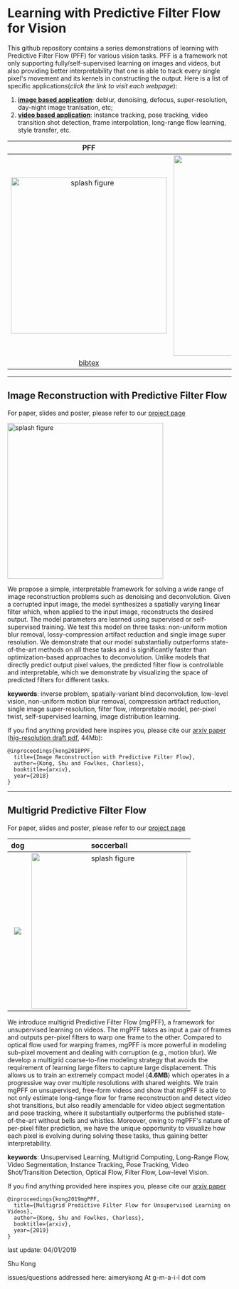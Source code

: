 # Learning with Predictive Filter Flow for Vision
This github repository contains a series demonstrations of learning with Predictive Filter Flow (PFF) for 
various vision tasks.
PFF is a framework not only supporting fully/self-supervised learning on images and videos, but also 
providing better interpretability that one is able to track every single pixel's movement and its kernels
in constructing the output.
Here is a list of specific applications(*click the link to visit each webpage*):
1. [**image based application**](https://www.ics.uci.edu/~skong2/pff.html "predictive filter flow"): 
	deblur, denoising, defocus, super-resolution, day-night image tranlsation, etc;
2. [**video based application**](https://www.ics.uci.edu/~skong2/mgpff.html): instance tracking, pose tracking, video transition shot detection, frame interpolation, long-range flow learning, style transfer, etc.



PFF             |  mgPFF
:-------------------------:|:-------------------------:
<img src="https://www.ics.uci.edu/~skong2/image2/pff_icon_mediumSize.png" alt="splash figure" width="350"/>  |  <img src="https://www.ics.uci.edu/~skong2/image2/icon_mgpff_small_soccer.gif" alt="splash figure" width="450"/>
[bibtex](./tmp/pff.bibtex) | [bibtex](./tmp/mgpff.bibtex)


---


## Image Reconstruction with Predictive Filter Flow

For paper, slides and poster, please refer to our [project page](https://www.ics.uci.edu/~skong2/pff.html "predictive filter flow")


<img src="https://www.ics.uci.edu/~skong2/image2/pff_icon_mediumSize.png" alt="splash figure" width="350"/>

We propose a simple, interpretable framework for solving a wide range of image
reconstruction problems such as denoising and deconvolution.  Given a
corrupted input image, the model synthesizes a spatially varying linear filter
which, when applied to the input image, reconstructs the desired output. The
model parameters are learned using supervised or self-supervised training.
We test this model on three tasks: non-uniform motion blur removal,
lossy-compression artifact reduction and single image super resolution.  We
demonstrate that our model substantially outperforms state-of-the-art methods
on all these tasks and is significantly faster than optimization-based
approaches to deconvolution.  Unlike models that directly predict output pixel
values, the predicted filter flow is controllable and interpretable, which we
demonstrate by visualizing the space of predicted filters for different tasks.


**keywords**: inverse problem, spatially-variant blind deconvolution, low-level vision, non-uniform motion blur removal, compression artifact reduction, single image super-resolution, filter flow, interpretable model, per-pixel twist, self-supervised learning, image distribution learning.


If you find anything provided here inspires you, please cite our [arxiv paper](https://arxiv.org/abs/1811.11482) ([hig-resolution draft pdf](https://www.ics.uci.edu/~skong2/slides/kf_ff_arxiv2018.pdf), 44Mb):

    @inproceedings{kong2018PPF,
      title={Image Reconstruction with Predictive Filter Flow},
      author={Kong, Shu and Fowlkes, Charless},
      booktitle={arxiv},
      year={2018}
    }




---



## Multigrid Predictive Filter Flow

For paper, slides and poster, please refer to our [project page](https://www.ics.uci.edu/~skong2/mgpff.html "multigrid predictive filter flow")


dog             |  soccerball
:-------------------------:|:-------------------------:
![](https://www.ics.uci.edu/~skong2/image2/icon_mgpff_small_dog.gif)  |  <img src="https://www.ics.uci.edu/~skong2/image2/icon_mgpff_small_soccer.gif" alt="splash figure" width="350"/>


We introduce multigrid Predictive Filter Flow (mgPFF), 
a framework for unsupervised learning on videos.
The mgPFF takes as input a pair of frames and outputs per-pixel filters to warp one frame to the other. 
Compared to optical flow used for warping frames, 
mgPFF is more powerful in modeling sub-pixel movement and dealing with corruption (e.g., motion blur). 
We develop a multigrid coarse-to-fine modeling strategy that avoids the requirement of learning large filters to capture large displacement. 
This allows us to train an extremely compact model (**4.6MB**) which operates in a progressive way over multiple resolutions with shared weights. 
We train mgPFF on unsupervised, 
free-form videos and show that mgPFF is able to not only estimate long-range flow for frame reconstruction and detect video shot transitions, 
but also readily amendable for video object segmentation and pose tracking, 
where it substantially outperforms the published state-of-the-art without bells and whistles. 
Moreover, owing to mgPFF's nature of per-pixel filter prediction, 
we have the unique opportunity to visualize how each pixel is evolving during solving these tasks, 
thus gaining better interpretability.

**keywords**: Unsupervised Learning, Multigrid Computing, Long-Range Flow, Video Segmentation, Instance Tracking, Pose Tracking, Video Shot/Transition Detection, Optical Flow, Filter Flow, Low-level Vision.



If you find anything provided here inspires you, please cite our [arxiv paper](https://arxiv.org/abs/XXXX.XXXX)

    @inproceedings{kong2019mgPPF,
      title={Multigrid Predictive Filter Flow for Unsupervised Learning on Videos},
      author={Kong, Shu and Fowlkes, Charless},
      booktitle={arxiv},
      year={2019}
    }





last update: 04/01/2019

Shu Kong


issues/questions addressed here: 
aimerykong At g-m-a-i-l dot com
